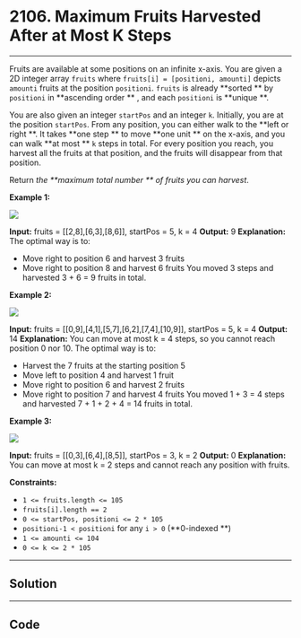 # 2106. Maximum Fruits Harvested After at Most K Steps

---

Fruits are available at some positions on an infinite x-axis. You are given a 2D integer array `fruits` where `fruits[i] = [positioni, amounti]` depicts `amounti` fruits at the position `positioni`. `fruits` is already **sorted ** by `positioni` in **ascending order ** , and each `positioni` is **unique **.

You are also given an integer `startPos` and an integer `k`. Initially, you are at the position `startPos`. From any position, you can either walk to the **left or right **. It takes **one step ** to move **one unit ** on the x-axis, and you can walk **at most ** `k` steps in total. For every position you reach, you harvest all the fruits at that position, and the fruits will disappear from that position.

Return _the **maximum total number ** of fruits you can harvest_.

 

**Example 1:**

![](https://assets.leetcode.com/uploads/2021/11/21/1.png)


**Input:** fruits = [[2,8],[6,3],[8,6]], startPos = 5, k = 4
**Output:** 9
**Explanation:** 
The optimal way is to:
- Move right to position 6 and harvest 3 fruits
- Move right to position 8 and harvest 6 fruits
You moved 3 steps and harvested 3 + 6 = 9 fruits in total.


**Example 2:**

![](https://assets.leetcode.com/uploads/2021/11/21/2.png)


**Input:** fruits = [[0,9],[4,1],[5,7],[6,2],[7,4],[10,9]], startPos = 5, k = 4
**Output:** 14
**Explanation:** 
You can move at most k = 4 steps, so you cannot reach position 0 nor 10.
The optimal way is to:
- Harvest the 7 fruits at the starting position 5
- Move left to position 4 and harvest 1 fruit
- Move right to position 6 and harvest 2 fruits
- Move right to position 7 and harvest 4 fruits
You moved 1 + 3 = 4 steps and harvested 7 + 1 + 2 + 4 = 14 fruits in total.


**Example 3:**

![](https://assets.leetcode.com/uploads/2021/11/21/3.png)


**Input:** fruits = [[0,3],[6,4],[8,5]], startPos = 3, k = 2
**Output:** 0
**Explanation:**
You can move at most k = 2 steps and cannot reach any position with fruits.


 

**Constraints:**

  * `1 <= fruits.length <= 105`
  * `fruits[i].length == 2`
  * `0 <= startPos, positioni <= 2 * 105`
  * `positioni-1 < positioni` for any `i > 0` (**0-indexed **)
  * `1 <= amounti <= 104`
  * `0 <= k <= 2 * 105`

---

## Solution



---

## Code
```python


```